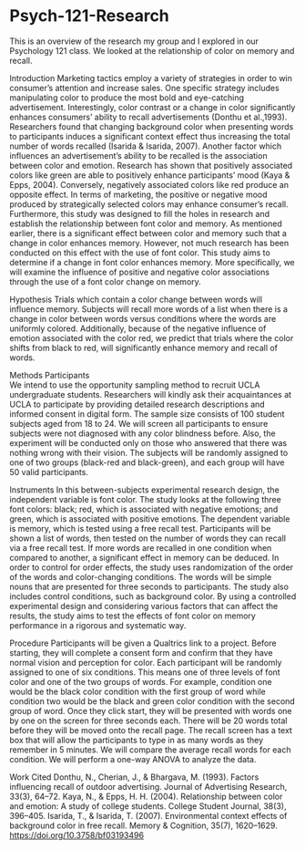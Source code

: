 # Psych-121-Research
This is an overview of the research my group and I explored in our Psychology 121 class. We looked at the relationship of color on memory and recall. 


Introduction 
Marketing tactics employ a variety of strategies in order to win consumer’s attention and increase sales. One specific strategy includes manipulating color to produce the most bold and eye-catching advertisement. Interestingly, color contrast or a change in color significantly enhances consumers’ ability to recall advertisements (Donthu et al.,1993). Researchers found that changing background color when presenting words to participants induces a significant context effect thus increasing the total number of words recalled (Isarida & Isarida, 2007). Another factor which influences an advertisement’s ability to be recalled is the association between color and emotion. Research has shown that positively associated colors like green are able to positively enhance participants’ mood (Kaya & Epps, 2004). Conversely, negatively associated colors like red produce an opposite effect. In terms of marketing, the positive or negative mood produced by strategically selected colors may enhance consumer’s recall. Furthermore, this study was designed to fill the holes in research and establish the relationship between font color and memory. As mentioned earlier, there is a significant effect between color and memory such that a change in color enhances memory. However, not much research has been conducted on this effect with the use of font color. This study aims to determine if a change in font color enhances memory. More specifically, we will examine the influence of positive and negative color associations through the use of a font color change on memory. 


Hypothesis
Trials which contain a color change between words will influence memory. Subjects will recall more words of a list when there is a change in color between words versus conditions where the words are uniformly colored. Additionally, because of the negative influence of emotion associated with the color red, we predict that trials where the color shifts from black to red, will significantly enhance memory and recall of words.


Methods
Participants  
We intend to use the opportunity sampling method to recruit UCLA undergraduate students. Researchers will kindly ask their acquaintances at UCLA to participate by providing detailed research descriptions and informed consent in digital form. The sample size consists of 100 student subjects aged from 18 to 24. We will screen all participants to ensure subjects were not diagnosed with any color blindness before. Also, the experiment will be conducted only on those who answered that there was nothing wrong with their vision. The subjects will be randomly assigned to one of two groups (black-red and black-green), and each group will have 50 valid participants. 


Instruments
In this between-subjects experimental research design, the independent variable is font color. The study looks at the following three font colors: black; red, which is associated with negative emotions; and green, which is associated with positive emotions. 
The dependent variable is memory, which is tested using a free recall test. Participants will be shown a list of words, then tested on the number of words they can recall via a free recall test. If more words are recalled in one condition when compared to another, a significant effect in memory can be deduced. 
 In order to control for order effects, the study uses randomization of the order of the words and color-changing conditions. The words will be simple nouns that are presented for three seconds to participants. The study also includes control conditions, such as background color. By using a controlled experimental design and considering various factors that can affect the results, the study aims to test the effects of font color on memory performance in a rigorous and systematic way.


Procedure
Participants will be given a Qualtrics link to a project. Before starting, they will complete a consent form and confirm that they have normal vision and perception for color. Each participant will be randomly assigned to one of six conditions. This means one of three levels of font color and one of the two groups of words. For example, condition one would be the black color condition with the first group of word while condition two would be the black and green color condition with the second group of word. Once they click start, they will be presented with words one by one on the screen for three seconds each. There will be 20 words total before they will be moved onto the recall page. The recall screen has a text box that will allow the participants to type in as many words as they remember in 5 minutes. 
We will compare the average recall words for each condition. We will perform a one-way ANOVA to analyze the data.


Work Cited
Donthu, N., Cherian, J., & Bhargava, M. (1993). Factors influencing recall of outdoor advertising. Journal of Advertising Research, 33(3), 64–72.
Kaya, N., & Epps, H. H. (2004). Relationship between color and emotion: A study of college students. College Student Journal, 38(3), 396–405.
Isarida, T., & Isarida, T. (2007). Environmental context effects of background color in free recall. Memory & Cognition, 35(7), 1620–1629. https://doi.org/10.3758/bf03193496 
